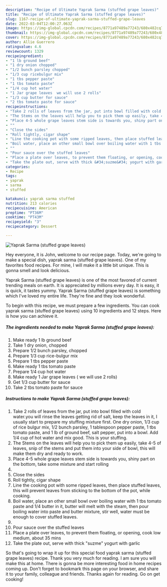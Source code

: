 ```yaml
---
description: "Recipe of Ultimate Yaprak Sarma (stuffed grape leaves)"
title: "Recipe of Ultimate Yaprak Sarma (stuffed grape leaves)"
slug: 1167-recipe-of-ultimate-yaprak-sarma-stuffed-grape-leaves
date: 2022-03-04T12:00:27.063Z
image: https://img-global.cpcdn.com/recipes/8771a97489a77243/680x482cq70/yaprak-sarma-stuffed-grape-leaves-recipe-main-photo.jpg
thumbnail: https://img-global.cpcdn.com/recipes/8771a97489a77243/680x482cq70/yaprak-sarma-stuffed-grape-leaves-recipe-main-photo.jpg
cover: https://img-global.cpcdn.com/recipes/8771a97489a77243/680x482cq70/yaprak-sarma-stuffed-grape-leaves-recipe-main-photo.jpg
author: Allie Guerrero
ratingvalue: 4.6
reviewcount: 1329
recipeingredient:
- "1 lb ground beef"
- "1 dry onion chopped"
- "1/2 bunch parsley chopped"
- "1/3 cup ricebulgur mix"
- "1 tbs pepper paste"
- "1 tbs tomato paste"
- "1/4 cup hot water"
- "1 Jar grape leaves  we will use 2 rolls"
- "1/3 cup butter for sauce"
- "2 tbs tomato paste for sauce"
recipeinstructions:
- "Take 2 rolls of leaves from the jar, put into bowl filled with cold water.you will rinse the leaves getting rid of salt, keep the leaves in it, I usually start to prepare my stuffing mixture first. One dry onion, 1/3 cup of rice bulgur mix, 1/2 bunch parsley, 1 tablespoon pepper paste, 1 tbs tomato paste, and 1 lb of ground beef, salt pepper, put into a bowl. Add 1/4 cup of hot water and mix good. This is your stuffing."
- "The Stems on the leaves will help you to pick them up easily, take 4-5 of leaves, snip of the stems and put them into your side of bowl, this will make them dry and ready to work."
- "Place 4-5 whole grape leaves stem side is towards you, shiny part on the bottom, take some mixture and start rolling"
- ""
- "Close the sides"
- "Roll tightly, cigar shape"
- "Line the cooking pot with some ripped leaves, then place stuffed leaves, this will prevent leaves from sticking to the bottom of the pot, while cooking."
- "Boil water, place an other small bowl over boiling water with 1 tbs tomato paste and 1/4 butter in it, butter will melt with the steam, then pour boiling water into paste and butter mixture, stir well, water must be enough to cover stuffed leaves."
- ""
- "Pour sauce over the stuffed leaves"
- "Place a plate over leaves, to prevent them floating, or opening, cook low medium, about 35 mins"
- "Take the plate out, serve with thick &#34;suzme&#34; yogurt with garlic"
categories:
- Recipe
tags:
- yaprak
- sarma
- stuffed

katakunci: yaprak sarma stuffed 
nutrition: 213 calories
recipecuisine: American
preptime: "PT36M"
cooktime: "PT43M"
recipeyield: "3"
recipecategory: Dessert

---
```



![Yaprak Sarma (stuffed grape leaves)](https://img-global.cpcdn.com/recipes/8771a97489a77243/680x482cq70/yaprak-sarma-stuffed-grape-leaves-recipe-main-photo.jpg)

Hey everyone, it is John, welcome to our recipe page. Today, we're going to make a special dish, yaprak sarma (stuffed grape leaves). One of my favorites food recipes. For mine, I will make it a little bit unique. This is gonna smell and look delicious.

Yaprak Sarma (stuffed grape leaves) is one of the most favored of current trending meals on earth. It is appreciated by millions every day. It is easy, it is quick, it tastes yummy. Yaprak Sarma (stuffed grape leaves) is something which I've loved my entire life. They're fine and they look wonderful.




To begin with this recipe, we must prepare a few ingredients. You can cook yaprak sarma (stuffed grape leaves) using 10 ingredients and 12 steps. Here is how you can achieve it.

<!--inarticleads1-->

##### The ingredients needed to make Yaprak Sarma (stuffed grape leaves):

1. Make ready 1 lb ground beef
1. Take 1 dry onion, chopped
1. Prepare 1/2 bunch parsley, chopped
1. Prepare 1/3 cup rice-bulgur mix
1. Prepare 1 tbs pepper paste
1. Make ready 1 tbs tomato paste
1. Prepare 1/4 cup hot water
1. Make ready 1 Jar grape leaves ( we will use 2 rolls)
1. Get 1/3 cup butter for sauce
1. Take 2 tbs tomato paste for sauce




<!--inarticleads2-->

##### Instructions to make Yaprak Sarma (stuffed grape leaves):

1. Take 2 rolls of leaves from the jar, put into bowl filled with cold water.you will rinse the leaves getting rid of salt, keep the leaves in it, I usually start to prepare my stuffing mixture first. One dry onion, 1/3 cup of rice bulgur mix, 1/2 bunch parsley, 1 tablespoon pepper paste, 1 tbs tomato paste, and 1 lb of ground beef, salt pepper, put into a bowl. Add 1/4 cup of hot water and mix good. This is your stuffing.
1. The Stems on the leaves will help you to pick them up easily, take 4-5 of leaves, snip of the stems and put them into your side of bowl, this will make them dry and ready to work.
1. Place 4-5 whole grape leaves stem side is towards you, shiny part on the bottom, take some mixture and start rolling
1. 
1. Close the sides
1. Roll tightly, cigar shape
1. Line the cooking pot with some ripped leaves, then place stuffed leaves, this will prevent leaves from sticking to the bottom of the pot, while cooking.
1. Boil water, place an other small bowl over boiling water with 1 tbs tomato paste and 1/4 butter in it, butter will melt with the steam, then pour boiling water into paste and butter mixture, stir well, water must be enough to cover stuffed leaves.
1. 
1. Pour sauce over the stuffed leaves
1. Place a plate over leaves, to prevent them floating, or opening, cook low medium, about 35 mins
1. Take the plate out, serve with thick &#34;suzme&#34; yogurt with garlic




So that's going to wrap it up for this special food yaprak sarma (stuffed grape leaves) recipe. Thank you very much for reading. I am sure you will make this at home. There is gonna be more interesting food in home recipes coming up. Don't forget to bookmark this page on your browser, and share it to your family, colleague and friends. Thanks again for reading. Go on get cooking!
